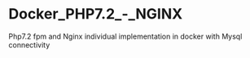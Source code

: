 # Docker_PHP7.2_-_NGINX
Php7.2 fpm and Nginx individual implementation in docker with Mysql connectivity
